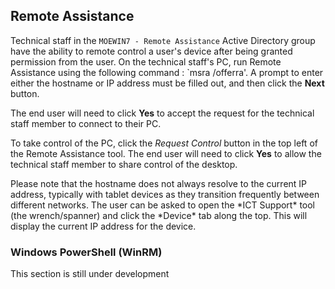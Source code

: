 ## Remote Assistance
Technical staff in the  `MOEWIN7 - Remote Assistance` Active Directory group have the ability to remote control a user's device after being granted permission from the user. On the technical staff's PC, run Remote Assistance using the following command : `msra /offerra'. A prompt to enter either the hostname or IP address must be filled out, and then click the **Next** button.

The end user will need to click **Yes** to accept the request for the technical staff member to connect to their PC.

To take control of the PC, click the *Request Control* button in the top left of the Remote Assistance tool. The end user will need to click **Yes** to allow the technical staff member to share control of the desktop.

<div class="alert alert-info" role="alert">
  <span class="glyphicon glyphicon-info-sign" aria-hidden="true"></span>
  Please note that the hostname does not always resolve to the current IP address, typically with tablet devices as they transition frequently between different networks. The user can be asked to open the *ICT Support* tool (the wrench/spanner) and click the *Device* tab along the top. This will display the current IP address for the device.
</div>

### Windows PowerShell (WinRM)

<div class="alert alert-warning" role="alert">
  <span class="glyphicon glyphicon-exclamation-sign" aria-hidden="true"></span>
  This section is still under development
</div>
